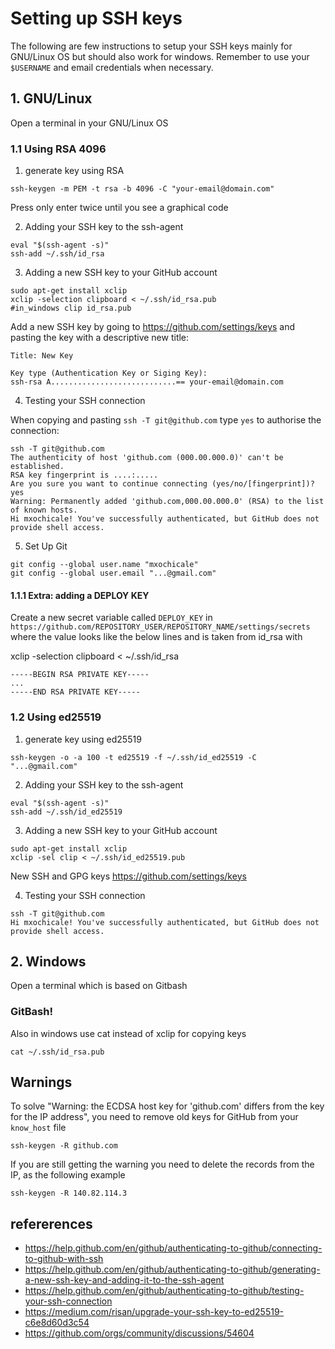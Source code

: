 # Setting up SSH keys
The following are few instructions to setup your SSH keys mainly for GNU/Linux OS but should also work for windows.
Remember to use your `$USERNAME` and email credentials when necessary.

## 1. GNU/Linux
Open a terminal in your GNU/Linux OS
### 1.1 Using RSA 4096
1. generate key using RSA
```
ssh-keygen -m PEM -t rsa -b 4096 -C "your-email@domain.com"
```
Press only enter twice until you see a graphical code


2. Adding your SSH key to the ssh-agent

```
eval "$(ssh-agent -s)"
ssh-add ~/.ssh/id_rsa
```

3. Adding a new SSH key to your GitHub account
```
sudo apt-get install xclip
xclip -selection clipboard < ~/.ssh/id_rsa.pub
#in_windows clip id_rsa.pub
```

Add a new SSH key by going to https://github.com/settings/keys and pasting the key with a descriptive new title:
```
Title: New Key

Key type (Authentication Key or Siging Key):
ssh-rsa A............................== your-email@domain.com
```

4. Testing your SSH connection

When copying and pasting `ssh -T git@github.com` type `yes` to authorise the connection: 
```
ssh -T git@github.com
The authenticity of host 'github.com (000.00.000.0)' can't be established.
RSA key fingerprint is ....:.....
Are you sure you want to continue connecting (yes/no/[fingerprint])? yes
Warning: Permanently added 'github.com,000.00.000.0' (RSA) to the list of known hosts.
Hi mxochicale! You've successfully authenticated, but GitHub does not provide shell access.
```


5. Set Up Git

```
git config --global user.name "mxochicale"
git config --global user.email "...@gmail.com"
```

#### 1.1.1 Extra: adding a DEPLOY KEY

Create a new secret variable called `DEPLOY_KEY` in `https://github.com/REPOSITORY_USER/REPOSITORY_NAME/settings/secrets`
where the value looks like the below lines and is taken from id_rsa with     

xclip -selection clipboard < ~/.ssh/id_rsa     

```
-----BEGIN RSA PRIVATE KEY-----
...
-----END RSA PRIVATE KEY-----
```


### 1.2 Using ed25519 
1. generate key using ed25519
```
ssh-keygen -o -a 100 -t ed25519 -f ~/.ssh/id_ed25519 -C "...@gmail.com"
```

2. Adding your SSH key to the ssh-agent

```
eval "$(ssh-agent -s)"
ssh-add ~/.ssh/id_ed25519
```


3. Adding a new SSH key to your GitHub account
```
sudo apt-get install xclip
xclip -sel clip < ~/.ssh/id_ed25519.pub
```
New SSH and GPG keys
https://github.com/settings/keys


4. Testing your SSH connection

```
ssh -T git@github.com
Hi mxochicale! You've successfully authenticated, but GitHub does not provide shell access.
```


## 2. Windows
Open a terminal which is based on Gitbash
### GitBash!
Also in windows use cat instead of xclip for copying keys
``` 
cat ~/.ssh/id_rsa.pub
```


## Warnings
To solve  "Warning: the ECDSA host key for 'github.com' differs from the key for the IP address", you need to remove old keys for GitHub from your `know_host` file

```
ssh-keygen -R github.com
```
If you are still getting the warning you need to delete the records from the IP, as the following example 
```
ssh-keygen -R 140.82.114.3
```


## refererences
* https://help.github.com/en/github/authenticating-to-github/connecting-to-github-with-ssh
* https://help.github.com/en/github/authenticating-to-github/generating-a-new-ssh-key-and-adding-it-to-the-ssh-agent
* https://help.github.com/en/github/authenticating-to-github/testing-your-ssh-connection
* https://medium.com/risan/upgrade-your-ssh-key-to-ed25519-c6e8d60d3c54
* https://github.com/orgs/community/discussions/54604
